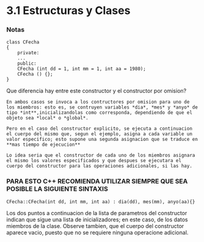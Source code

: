 # 3.1 Estructuras y Clases
### Notas

```
class CFecha 
{
    private:
    ...
	public:
    CFecha (int dd = 1, int mm = 1, int aa = 1980);
    CFecha () {};
}
```

Que diferencia hay entre este constructor y el constructor por omision?

    En ambos casos se invoca a los contructores por omision para uno de los miembros: esto es, se contruyen variables *dia*, *mes* y *anyo* de tipo *int**,inicializandolas como corresponda, dependiendo de que el objeto sea *local* o *global*. 

    Pero en el caso del constructor explicito, se ejecuta a continuacion el cuerpo del mismo que, segun el ejemplo, asigna a cada variable un valor especifico; esto supone una segunda asignacion que se traduce en **mas tiempo de ejecucion**

    Lo idea seria que el constructor de cada uno de los miembros asignara el mismo los valores especificados y que despues se ejecutara el cuerpo del constructor para las operaciones adicionales, si las hay.
### PARA ESTO C++ RECOMIENDA UTILIZAR SIEMPRE QUE SEA POSIBLE LA SIGUIENTE SINTAXIS

```
CFecha::CFecha(int dd, int mm, int aa) : dia(dd), mes(mm), anyo(aa){}
```
Los dos puntos a continuacion de la lista de parametros del constructor
indican que sigue una lista de inicializadores; en este caso, de los datos
miembros de la clase. Observe tambien, que el cuerpo del constructor aparece vacio, puesto
que no se requiere ninguna operacione adicional.
